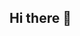 ## Hi there 👋

<!--
**devomartino/devomartino** is a ✨ _special_ ✨ repository because its `README.md` (this file) appears on your GitHub profile.

Here are some ideas to get you started:
🌱 Currently, my primary focus is Trade Surveillance Data Analyzation for Stifel Financial.
😄 Looking to apply my skills in a Data Scientist role, with an impactful company!
💬 Ask me anything!
⚡ Broad experience cleaning, exploring, managing, and analysis across a range of fields!
🛹 I've been been a Crossfit Athlete for 5+ years!
🌲 I am passionate about staying up to date on improvements to health outcomes and medical findings.

📫 How to reach me:

Gmail: devinemartin2012@gmail.com

-->
